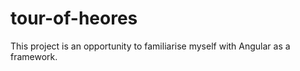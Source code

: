 # tour-of-heores
This project is an opportunity to familiarise myself with Angular as a framework. 
